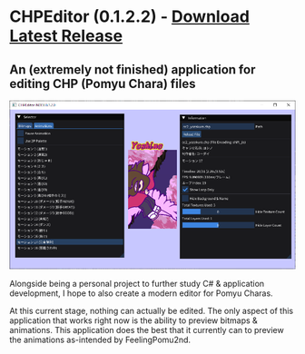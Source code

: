 # CHPEditor (0.1.2.2) - [Download Latest Release](https://github.com/DragonRatTiger/CHPEditor/releases/latest)
## An (extremely not finished) application for editing CHP (Pomyu Chara) files

![Screenshot of CHPEditor version 0.1.2, displaying Yoshino from Colorful Channel doing her fever win animation](readme/0.png)

Alongside being a personal project to further study C# & application development, I hope to also create a modern editor for Pomyu Charas.

At this current stage, nothing can actually be edited. The only aspect of this application that works right now is the ability to preview bitmaps & animations. This application does the best that it currently can to preview the animations as-intended by FeelingPomu2nd.
